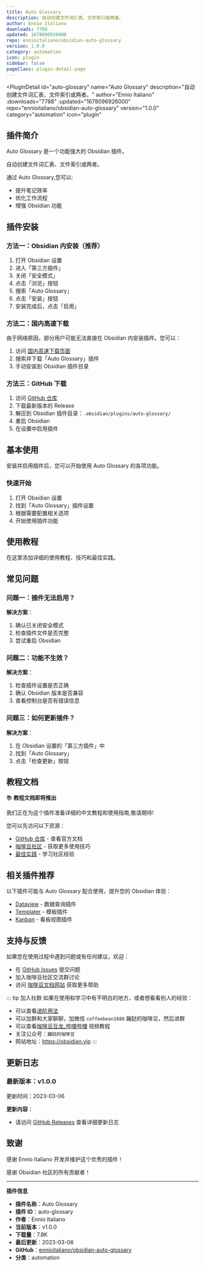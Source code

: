 ```yaml
---
title: Auto Glossary
description: 自动创建文件词汇表、文件索引或两者。
author: Ennio Italiano
downloads: 7788
updated: 1678096926000
repo: ennioitaliano/obsidian-auto-glossary
version: 1.0.0
category: automation
icon: plugin
sidebar: false
pageClass: plugin-detail-page
---
```


<PluginDetail
  id="auto-glossary"
  name="Auto Glossary"
  description="自动创建文件词汇表、文件索引或两者。"
  author="Ennio Italiano"
  :downloads="7788"
  :updated="1678096926000"
  repo="ennioitaliano/obsidian-auto-glossary"
  version="1.0.0"
  category="automation"
  icon="plugin"
>

<!-- AUTO_GENERATED_START -->
## 插件简介

Auto Glossary 是一个功能强大的 Obsidian 插件。

自动创建文件词汇表、文件索引或两者。

通过 Auto Glossary,您可以:

- 提升笔记效率
- 优化工作流程
- 增强 Obsidian 功能

<!-- AUTO_GENERATED_END -->

<!-- AUTO_GENERATED_START -->
## 插件安装

### 方法一：Obsidian 内安装（推荐）

1. 打开 Obsidian 设置
2. 进入「第三方插件」
3. 关闭「安全模式」
4. 点击「浏览」按钮
5. 搜索「Auto Glossary」
6. 点击「安装」按钮
7. 安装完成后，点击「启用」

### 方法二：国内高速下载

由于网络原因，部分用户可能无法直接在 Obsidian 内安装插件。您可以：

1. 访问 [国内高速下载页面](/zh/documentation/obsidian-plugins-download.html)
2. 搜索并下载「Auto Glossary」插件
3. 手动安装到 Obsidian 插件目录

### 方法三：GitHub 下载

1. 访问 [GitHub 仓库](https://github.com/ennioitaliano/obsidian-auto-glossary)
2. 下载最新版本的 Release
3. 解压到 Obsidian 插件目录：`.obsidian/plugins/auto-glossary/`
4. 重启 Obsidian
5. 在设置中启用插件

## 基本使用

安装并启用插件后，您可以开始使用 Auto Glossary 的各项功能。

### 快速开始

1. 打开 Obsidian 设置
2. 找到「Auto Glossary」插件设置
3. 根据需要配置相关选项
4. 开始使用插件功能

<!-- AUTO_GENERATED_END -->

<!-- CUSTOM_CONTENT_START:tutorial -->
## 使用教程

在这里添加详细的使用教程、技巧和最佳实践。

<!-- CUSTOM_CONTENT_END:tutorial -->

<!-- SHARED_CONTENT_START -->
## 常见问题

### 问题一：插件无法启用？

**解决方案**：
1. 确认已关闭安全模式
2. 检查插件文件是否完整
3. 尝试重启 Obsidian

### 问题二：功能不生效？

**解决方案**：
1. 检查插件设置是否正确
2. 确认 Obsidian 版本是否兼容
3. 查看控制台是否有错误信息

### 问题三：如何更新插件？

**解决方案**：
1. 在 Obsidian 设置的「第三方插件」中
2. 找到「Auto Glossary」
3. 点击「检查更新」按钮

## 教程文档

📚 **教程文档即将推出**

我们正在为这个插件准备详细的中文教程和使用指南,敬请期待!

您可以先访问以下资源：
- [GitHub 仓库](https://github.com/ennioitaliano/obsidian-auto-glossary) - 查看官方文档
- [咖啡豆社区](/zh/bases/) - 获取更多使用技巧
- [最佳实践](/zh/best-practices/) - 学习社区经验

## 相关插件推荐

以下插件可能与 Auto Glossary 配合使用，提升您的 Obsidian 体验：

- [Dataview](/zh/plugins/dataview.html) - 数据查询插件
- [Templater](/zh/plugins/templater-obsidian.html) - 模板插件
- [Kanban](/zh/plugins/obsidian-kanban.html) - 看板视图插件

## 支持与反馈

如果您在使用过程中遇到问题或有任何建议，欢迎：

- 在 [GitHub Issues](https://github.com/ennioitaliano/obsidian-auto-glossary/issues) 提交问题
- 加入咖啡豆社区交流群讨论
- 访问 [咖啡豆文档网站](https://obsidian.vip) 获取更多帮助

::: tip 加入社群
如果在使用和学习中有不明白的地方，或者想看看别人的经验：
- 可以查看[进阶用法](/zh/advanced)
- 可以加群和大家聊聊，加微信 `coffeebean1688` 蹦跶的咖啡豆，然后进群
- 可以查看[咖啡豆豆龙_哔哩哔哩](https://space.bilibili.com/618777356) 视频教程
- 关注公众号：`蹦跶的咖啡豆`
- 网站地址：https://obsidian.vip
:::
<!-- SHARED_CONTENT_END -->

<!-- AUTO_GENERATED_START -->
## 更新日志

### 最新版本：v1.0.0

更新时间：2023-03-06

**更新内容**：
- 请访问 [GitHub Releases](https://github.com/ennioitaliano/obsidian-auto-glossary/releases) 查看详细更新日志

## 致谢

感谢 Ennio Italiano 开发并维护这个优秀的插件！

感谢 Obsidian 社区的所有贡献者！

---

**插件信息**
- **插件名称**：Auto Glossary
- **插件 ID**：auto-glossary
- **作者**：Ennio Italiano
- **当前版本**：v1.0.0
- **下载量**：7.8K
- **最后更新**：2023-03-06
- **GitHub**：[ennioitaliano/obsidian-auto-glossary](https://github.com/ennioitaliano/obsidian-auto-glossary)
- **分类**：automation
<!-- AUTO_GENERATED_END -->

</PluginDetail>


